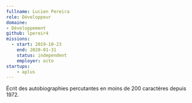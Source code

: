 ```yaml
---
fullname: Lucien Pereira
role: Développeur
domaine:
- Développement
github: lpereir4
missions: 
  - start: 2019-10-23
    end: 2020-01-31
    status: independent
    employer: octo
startups:
    - aplus
---
```


Écrit des autobiographies percutantes en moins de 200 caractères depuis 1972.
